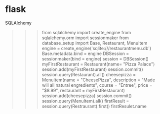 # flask

SQLAlchemy

>>> from sqlalchemy import create_engine
>>> from sqlalchemy.orm import sessionmaker
>>> from database_setup import Base, Restaurant, MenuItem
>>> engine = create_engine('sqlite:///restaurantmenu.db')
>>> Base.metadata.bind = engine
>>> DBSession = sessionmaker(bind = engine)
>>> session = DBSession()
>>> myFirstRestaurant = Restaurant(name= "Pizza Palace")
>>> session.add(myFirstRestaurant)
>>> session.commit()
>>> session.query(Restaurant).all()
>>> cheesepizza = MenuItem(name = "CheesePizza", description = "Made will all natural engredients", course = "Entree", price = "$8.99", restaurant = myFirstRestaurant)
>>> session.add(cheesepizza)
>>> session.commit()
>>> session.query(MenuItem).all()
>>> firstResult = session.query(Restraurant).first()
>>> firstResulet.name
